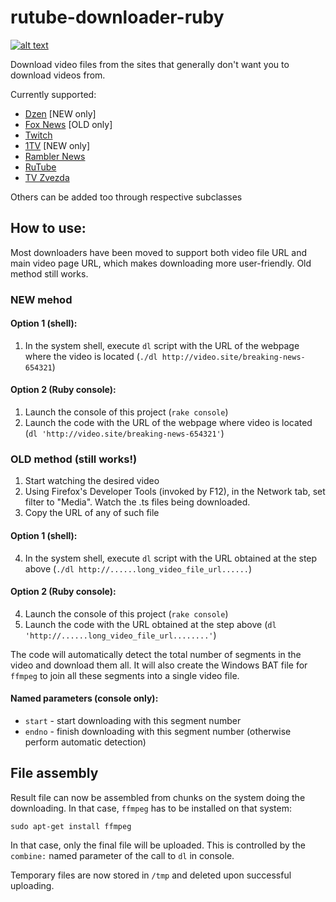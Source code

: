 # rutube-downloader-ruby
[![alt text](https://circleci.com/gh/weshatheleopard/rutube-downloader-ruby.svg?style=svg)](https://circleci.com/gh/weshatheleopard/rutube-downloader-ruby)

Download video files from the sites that generally don't want you to download videos from.

Currently supported:
  * [Dzen](https://dzen.ru/) [NEW only]
  * [Fox News](https://www.foxnews.com) [OLD only]
  * [Twitch](https://www.twitch.tv/)
  * [1TV](https://www.1tv.ru) [NEW only]
  * [Rambler News](https://news.rambler.ru/video/)
  * [RuTube](https://rutube.ru/)
  * [TV Zvezda](https://tvzvezda.ru/)
  
Others can be added too through respective subclasses
  
## How to use:
Most downloaders have been moved to support both video file URL and main video page URL, which makes downloading more user-friendly. Old method still works.

### NEW mehod

#### Option 1 (shell):
1. In the system shell, execute `dl` script with the URL of the webpage where the video is located (`./dl http://video.site/breaking-news-654321`)

#### Option 2 (Ruby console):
1. Launch the console of this project (`rake console`)
2. Launch the code with the URL of the webpage where video is located (`dl 'http://video.site/breaking-news-654321'`)

### OLD method (still works!)

1. Start watching the desired video
2. Using Firefox's Developer Tools (invoked by F12), in the Network tab, set filter to "Media". Watch the .ts files being downloaded.
3. Copy the URL of any of such file

#### Option 1 (shell):
4. In the system shell, execute `dl` script with the URL obtained at the step above (`./dl http://......long_video_file_url......`)

#### Option 2 (Ruby console):
4. Launch the console of this project (`rake console`)
5. Launch the code with the URL obtained at the step above (`dl 'http://......long_video_file_url........'`)

The code will automatically detect the total number of segments in the video and download them all. It will also create the Windows BAT file for `ffmpeg` to join all these segments into a single video file.

#### Named parameters (console only):
  * `start` - start downloading with this segment number
  * `endno` - finish downloading with this segment number (otherwise perform automatic detection)

## File assembly

Result file can now be assembled from chunks on the system doing the downloading. In that case, `ffmpeg` has to be installed on that system:

  `sudo apt-get install ffmpeg`

In that case, only the final file will be uploaded. This is controlled by the `combine:` named parameter of the call to `dl` in console.

Temporary files are now stored in `/tmp` and deleted upon successful uploading.
